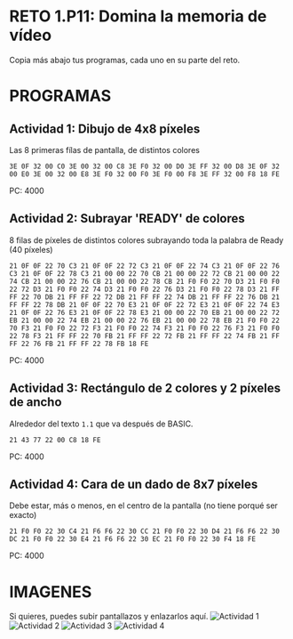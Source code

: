 # RETO 1.P11: Domina la memoria de vídeo
Copia más abajo tus programas, cada uno en su parte del reto.

# PROGRAMAS

## Actividad 1: Dibujo de 4x8 píxeles
Las 8 primeras fílas de pantalla, de distintos colores
```
3E 0F 32 00 C0 3E 00 32 00 C8 3E F0 32 00 D0 3E FF 32 00 D8 3E 0F 32 00 E0 3E 00 32 00 E8 3E F0 32 00 F0 3E F0 00 F8 3E FF 32 00 F8 18 FE

```
PC: 4000

## Actividad 2: Subrayar 'READY' de colores
8 filas de píxeles de distintos colores subrayando toda la palabra de Ready (40 píxeles)
```
21 0F 0F 22 70 C3 21 0F 0F 22 72 C3 21 0F 0F 22 74 C3 21 0F 0F 22 76 C3 21 0F 0F 22 78 C3 21 00 00 22 70 CB 21 00 00 22 72 CB 21 00 00 22 74 CB 21 00 00 22 76 CB 21 00 00 22 78 CB 21 F0 F0 22 70 D3 21 F0 F0 22 72 D3 21 F0 F0 22 74 D3 21 F0 F0 22 76 D3 21 F0 F0 22 78 D3 21 FF FF 22 70 DB 21 FF FF 22 72 DB 21 FF FF 22 74 DB 21 FF FF 22 76 DB 21 FF FF 22 78 DB 21 0F 0F 22 70 E3 21 0F 0F 22 72 E3 21 0F 0F 22 74 E3 21 0F 0F 22 76 E3 21 0F 0F 22 78 E3 21 00 00 22 70 EB 21 00 00 22 72 EB 21 00 00 22 74 EB 21 00 00 22 76 EB 21 00 00 22 78 EB 21 F0 F0 22 70 F3 21 F0 F0 22 72 F3 21 F0 F0 22 74 F3 21 F0 F0 22 76 F3 21 F0 F0 22 78 F3 21 FF FF 22 70 FB 21 FF FF 22 72 FB 21 FF FF 22 74 FB 21 FF FF 22 76 FB 21 FF FF 22 78 FB 18 FE

```
PC: 4000

## Actividad 3: Rectángulo de 2 colores y 2 píxeles de ancho
Alrededor del texto `1.1` que va después de BASIC.
```
21 43 77 22 00 C8 18 FE
```
PC: 4000

## Actividad 4: Cara de un dado de 8x7 píxeles
Debe estar, más o menos, en el centro de la pantalla (no tiene porqué ser exacto)
```
21 F0 F0 22 30 C4 21 F6 F6 22 30 CC 21 F0 F0 22 30 D4 21 F6 F6 22 30 DC 21 F0 F0 22 30 E4 21 F6 F6 22 30 EC 21 F0 F0 22 30 F4 18 FE

```
PC: 4000

# IMAGENES
Si quieres, puedes subir pantallazos y enlazarlos aquí.
![Actividad 1](/tuimagen1.png)
![Actividad 2](/tuimagen2.png)
![Actividad 3](/tuimagen3.png)
![Actividad 4](/tuimagen4.png)

